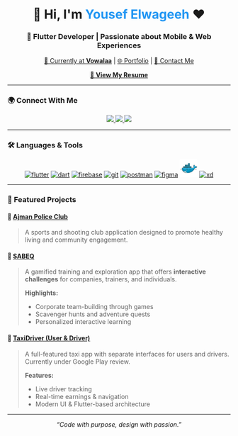 <!-- Modern GitHub Profile README for Yousef Elwageeh -->

<h1 align="center">👋 Hi, I'm <span style="color:#2196F3;">Yousef Elwageeh</span> ❤️</h1>
<h3 align="center">🚀 Flutter Developer | Passionate about Mobile & Web Experiences</h3>

<p align="center">
  <a href="https://www.vowalaa.com/" target="_blank">💼 Currently at <b>Vowalaa</b></a> |
  <a href="https://yousefelwageeh.github.io" target="_blank">🌐 Portfolio</a> |
  <a href="mailto:alwgeh26@gmail.com">📧 Contact Me</a>
</p>

<p align="center">
  <a href="https://drive.google.com/file/d/1AIv9Oy0695rCxpYkZkMeG66wHSJ4a6PZ/view?usp=sharing" target="_blank">
    🧾 <b>View My Resume</b>
  </a>
</p>

---

### 🌍 Connect With Me
<p align="center">
  <a href="https://www.linkedin.com/in/yousef-elwageeh/" target="_blank">
    <img src="https://img.shields.io/badge/LinkedIn-0077B5?style=for-the-badge&logo=linkedin&logoColor=white"/>
  </a>
  <a href="https://www.facebook.com/profile.php?id=100009439773463" target="_blank">
    <img src="https://img.shields.io/badge/Facebook-1877F2?style=for-the-badge&logo=facebook&logoColor=white"/>
  </a>
  <a href="mailto:alwgeh26@gmail.com">
    <img src="https://img.shields.io/badge/Gmail-D14836?style=for-the-badge&logo=gmail&logoColor=white"/>
  </a>
</p>

---

### 🛠️ Languages & Tools

<p align="center">
  <a href="https://flutter.dev" target="_blank"><img src="https://www.vectorlogo.zone/logos/flutterio/flutterio-icon.svg" alt="flutter" width="40" height="40"/></a>
  <a href="https://dart.dev" target="_blank"><img src="https://www.vectorlogo.zone/logos/dartlang/dartlang-icon.svg" alt="dart" width="40" height="40"/></a>
  <a href="https://firebase.google.com/" target="_blank"><img src="https://www.vectorlogo.zone/logos/firebase/firebase-icon.svg" alt="firebase" width="40" height="40"/></a>
  <a href="https://git-scm.com/" target="_blank"><img src="https://www.vectorlogo.zone/logos/git-scm/git-scm-icon.svg" alt="git" width="40" height="40"/></a>
  <a href="https://postman.com" target="_blank"><img src="https://www.vectorlogo.zone/logos/getpostman/getpostman-icon.svg" alt="postman" width="40" height="40"/></a>
  <a href="https://www.figma.com/" target="_blank"><img src="https://www.vectorlogo.zone/logos/figma/figma-icon.svg" alt="figma" width="40" height="40"/></a>
  <a href="https://www.docker.com/" target="_blank"><img src="https://raw.githubusercontent.com/devicons/devicon/master/icons/docker/docker-original.svg" alt="docker" width="40" height="40"/></a>
  <a href="https://www.adobe.com/products/xd.html" target="_blank"><img src="https://cdn.worldvectorlogo.com/logos/adobe-xd.svg" alt="xd" width="40" height="40"/></a>
</p>

---

### 🚀 Featured Projects

#### 🎯 [Ajman Police Club](https://play.google.com/store/apps/details?id=com.vowalaa.ajman_app)
> A sports and shooting club application designed to promote healthy living and community engagement.

#### 🧩 [SABEQ](https://play.google.com/store/search?q=sabeq&c=apps&hl=en)
> A gamified training and exploration app that offers **interactive challenges** for companies, trainers, and individuals.
> 
> **Highlights:**
> - Corporate team-building through games  
> - Scavenger hunts and adventure quests  
> - Personalized interactive learning

#### 🚖 [TaxiDriver (User & Driver)](https://youtu.be/C7VtIwnSvhI)
> A full-featured taxi app with separate interfaces for users and drivers.  
> Currently under Google Play review.  
> 
> **Features:**
> - Live driver tracking  
> - Real-time earnings & navigation  
> - Modern UI & Flutter-based architecture



---

<p align="center">
  <i>“Code with purpose, design with passion.”</i>
</p>
